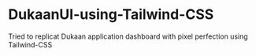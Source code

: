 # DukaanUI-using-Tailwind-CSS
Tried to replicat Dukaan application dashboard with pixel perfection using Tailwind-CSS
